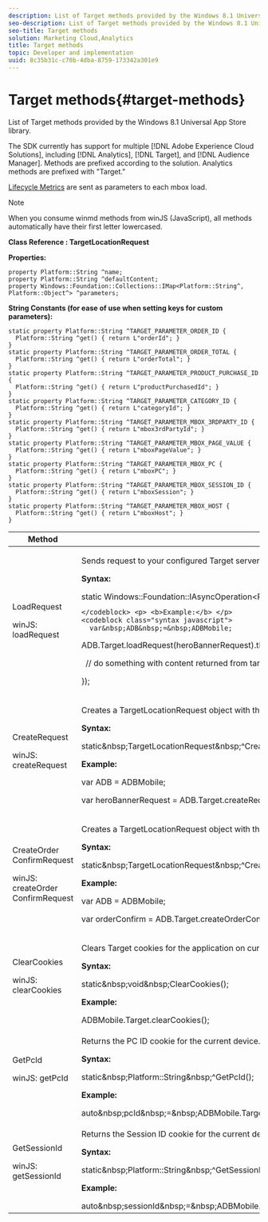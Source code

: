 ```yaml
---
description: List of Target methods provided by the Windows 8.1 Universal App Store library.
seo-description: List of Target methods provided by the Windows 8.1 Universal App Store library.
seo-title: Target methods
solution: Marketing Cloud,Analytics
title: Target methods
topic: Developer and implementation
uuid: 8c35b31c-c70b-4dba-8759-173342a301e9
---
```


# Target methods{#target-methods}

List of Target methods provided by the Windows 8.1 Universal App Store library.

The SDK currently has support for multiple [!DNL Adobe Experience Cloud Solutions], including [!DNL Analytics], [!DNL Target], and [!DNL Audience Manager]. Methods are prefixed according to the solution. Analytics methods are prefixed with "Target."

[Lifecycle Metrics](../metrics.md#concept_77CA5CEB51D1418FB98EC7C044682A05) are sent as parameters to each mbox load.

>[!NOTE]
>
>When you consume winmd methods from winJS (JavaScript), all methods automatically have their first letter lowercased.

**Class Reference : TargetLocationRequest**

**Properties:**

```
property Platform::String ^name; 
property Platform::String ^defaultContent; 
property Windows::Foundation::Collections::IMap<Platform::String^, Platform::Object^> ^parameters;
```

**String Constants (for ease of use when setting keys for custom parameters):**

```
static property Platform::String ^TARGET_PARAMETER_ORDER_ID { 
  Platform::String ^get() { return L"orderId"; } 
} 
static property Platform::String ^TARGET_PARAMETER_ORDER_TOTAL { 
  Platform::String ^get() { return L"orderTotal"; } 
} 
static property Platform::String ^TARGET_PARAMETER_PRODUCT_PURCHASE_ID { 
  Platform::String ^get() { return L"productPurchasedId"; } 
} 
static property Platform::String ^TARGET_PARAMETER_CATEGORY_ID { 
  Platform::String ^get() { return L"categoryId"; } 
} 
static property Platform::String ^TARGET_PARAMETER_MBOX_3RDPARTY_ID { 
  Platform::String ^get() { return L"mbox3rdPartyId"; } 
} 
static property Platform::String ^TARGET_PARAMETER_MBOX_PAGE_VALUE { 
  Platform::String ^get() { return L"mboxPageValue"; } 
} 
static property Platform::String ^TARGET_PARAMETER_MBOX_PC { 
  Platform::String ^get() { return L"mboxPC"; } 
} 
static property Platform::String ^TARGET_PARAMETER_MBOX_SESSION_ID { 
  Platform::String ^get() { return L"mboxSession"; } 
} 
static property Platform::String ^TARGET_PARAMETER_MBOX_HOST { 
  Platform::String ^get() { return L"mboxHost"; } 
}
```

<table id="table_AD066582C8E2478A8DC0A59B78ACB443"> 
 <thead> 
  <tr> 
   <th colname="col1" class="entry"> Method </th> 
   <th colname="col2" class="entry"> Description </th> 
  </tr> 
 </thead>
 <tbody> 
  <tr> 
   <td colname="col1"> <p>LoadRequest </p> <p>winJS: loadRequest </p> </td> 
   <td colname="col2"> <p>Sends <span class="codeph"> request </span> to your configured Target server and returns the string value of the offer generated in a block <span class="codeph"> callback </span>. </p> <p> <b>Syntax:</b> </p> 
    <codeblock class="syntax csharp">
      static&nbsp;Windows::Foundation::IAsyncOperation&lt;Platform::String&nbsp;^&gt;&nbsp;^LoadRequest(TargetLocationRequest&nbsp;^request);

    </codeblock> <p> <b>Example:</b> </p> 
    <codeblock class="syntax javascript">
      var&nbsp;ADB&nbsp;=&nbsp;ADBMobile; 
     
ADB.Target.loadRequest(heroBannerRequest).then(function(content)&nbsp;{ 
     
&nbsp;&nbsp;//&nbsp;do&nbsp;something&nbsp;with&nbsp;content&nbsp;returned&nbsp;from&nbsp;target&nbsp;server 
     
}); 
    </codeblock> </td> 
  </tr> 
  <tr> 
   <td colname="col1"> CreateRequest <p>winJS: createRequest </p> </td> 
   <td colname="col2"> <p>Creates a <span class="codeph"> TargetLocationRequest </span> object with the given parameters. </p> <p> <b>Syntax:</b> </p> 
    <codeblock class="syntax csharp">
      static&amp;nbsp;TargetLocationRequest&amp;nbsp;^CreateRequest(Platform::String&amp;nbsp;^name,&amp;nbsp;Platform::String&amp;nbsp;^defaultContent,&amp;nbsp;Windows::Foundation::Collections::IMap&lt;Platform::String^,&amp;nbsp;Platform::Object^&gt;&amp;nbsp;^parameters); 
    </codeblock> <p> <b>Example:</b> </p> 
    <codeblock class="syntax javascript">
      var&nbsp;ADB&nbsp;=&nbsp;ADBMobile; 
     
var&nbsp;heroBannerRequest&nbsp;=&nbsp;ADB.Target.createRequest("heroBanner",&nbsp;"default.png",&nbsp;null); 
    </codeblock> </td> 
  </tr> 
  <tr> 
   <td colname="col1"> <p>CreateOrder​ConfirmRequest </p> <p>winJS: createOrder​ConfirmRequest </p> </td> 
   <td colname="col2"> <p>Creates a <span class="codeph"> TargetLocationRequest </span> object with the given parameters. </p> <p> <b>Syntax:</b> </p> 
    <codeblock class="syntax csharp">
      static&amp;nbsp;TargetLocationRequest&amp;nbsp;^CreateOrderConfirmRequest(Platform::String&amp;nbsp;^name,&amp;nbsp;Platform::String&amp;nbsp;^orderId,&amp;nbsp;Platform::String&amp;nbsp;^orderTotal,&amp;nbsp;Platform::String&amp;nbsp;^productPurchasedId,&amp;nbsp;Windows::Foundation::Collections::IMap&lt;Platform::String^,&amp;nbsp;Platform::Object^&gt;&amp;nbsp;^parameters); 
    </codeblock> <p> <b>Example:</b> </p> 
    <codeblock class="syntax javascript">
      var&nbsp;ADB&nbsp;=&nbsp;ADBMobile; 
     
var&nbsp;orderConfirm&nbsp;=&nbsp;ADB.Target.createOrderConfirmRequest("orderConfirm",&nbsp;"order",&nbsp;"47.88",&nbsp;"3722",&nbsp;null); 
    </codeblock> </td> 
  </tr> 
  <tr> 
   <td colname="col1"> ClearCookies <p>winJS: clearCookies </p> </td> 
   <td colname="col2"> <p>Clears Target cookies for the application on current device. </p> <p> <b>Syntax:</b> </p> 
    <codeblock class="syntax csharp">
      static&amp;nbsp;void&amp;nbsp;ClearCookies(); 
    </codeblock> <p> <b>Example:</b> </p> 
    <codeblock class="syntax javascript">
      ADBMobile.Target.clearCookies(); 
    </codeblock> </td> 
  </tr> 
  <tr> 
   <td colname="col1"> GetPcId <p>winJS: getPcId </p> </td> 
   <td colname="col2"> <p>Returns the PC ID cookie for the current device. </p> <p> <b>Syntax:</b> </p> 
    <codeblock class="syntax csharp">
      static&amp;nbsp;Platform::String&amp;nbsp;^GetPcId(); 
    </codeblock> <p> <b>Example:</b> </p> 
    <codeblock class="syntax javascript">
      auto&amp;nbsp;pcId&amp;nbsp;=&amp;nbsp;ADBMobile.Target.getPcId(); 
    </codeblock> </td> 
  </tr> 
  <tr> 
   <td colname="col1"> GetSessionId <p>winJS: getSessionId </p> </td> 
   <td colname="col2"> <p>Returns the Session ID cookie for the current device. </p> <p> <b>Syntax:</b> </p> 
    <codeblock class="syntax csharp">
      static&amp;nbsp;Platform::String&amp;nbsp;^GetSessionId(); 
    </codeblock> <p> <b>Example:</b> </p> 
    <codeblock class="syntax javascript">
      auto&amp;nbsp;sessionId&amp;nbsp;=&amp;nbsp;ADBMobile.Target.getSessionId(); 
    </codeblock> </td> 
  </tr> 
 </tbody> 
</table>


